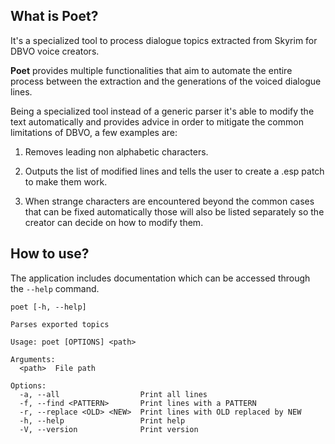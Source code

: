## What is Poet?

It's a specialized tool to process dialogue topics extracted from Skyrim for DBVO voice creators.

**Poet** provides multiple functionalities that aim to automate the entire process between the extraction and the generations of the voiced dialogue lines.

Being a specialized tool instead of a generic parser it's able to modify the text automatically and provides advice in order to mitigate the common limitations of DBVO, a few examples are:

1. Removes leading non alphabetic characters.

2. Outputs the list of modified lines and tells the user to create a .esp patch to make them work.

3. When strange characters are encountered beyond the common cases that can be fixed automatically those will also be listed separately so the creator can decide on how to modify them.

## How to use?

The application includes documentation which can be accessed through the `--help` command.

`poet [-h, --help]`

```
Parses exported topics

Usage: poet [OPTIONS] <path>

Arguments:
  <path>  File path

Options:
  -a, --all                  Print all lines
  -f, --find <PATTERN>       Print lines with a PATTERN
  -r, --replace <OLD> <NEW>  Print lines with OLD replaced by NEW
  -h, --help                 Print help
  -V, --version              Print version
```
